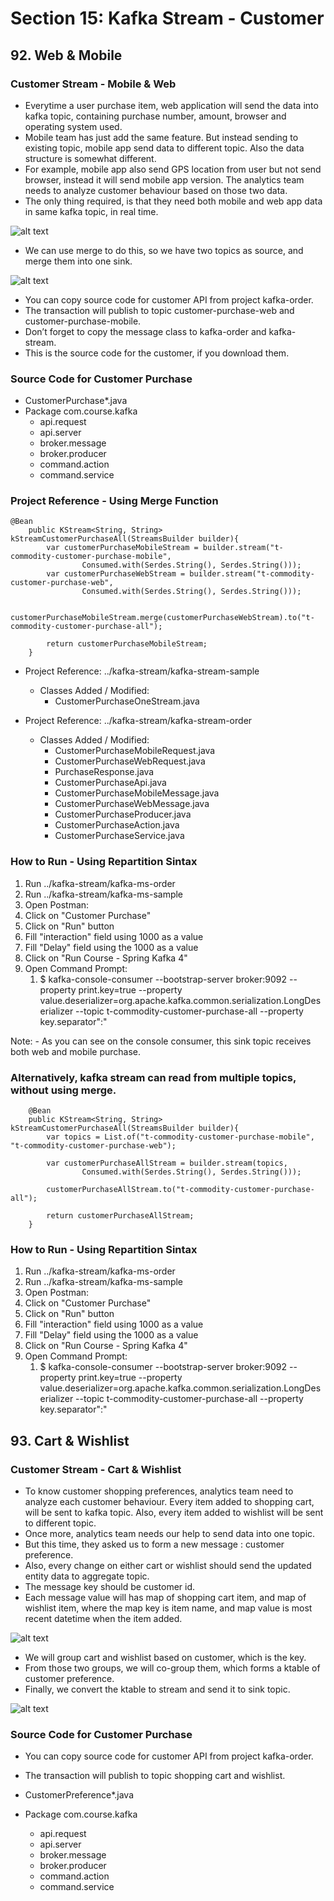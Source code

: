 # Section 15: Kafka Stream - Customer

## 92. Web & Mobile

### Customer Stream - Mobile & Web

- Everytime a user purchase item, web application will send the data into kafka topic, containing purchase number, amount, browser and operating system used.
- Mobile team has just add the same feature. But instead sending to existing topic, mobile app send data to different topic. Also the data structure is somewhat different.
- For example, mobile app also send GPS location from user but not send browser, instead it will send mobile app version. The analytics team needs to analyze customer
behaviour based on those two data.
- The only thing required, is that they need both mobile and web app data in same kafka topic, in real time.

![alt text](https://github.com/marodrigues20/udemy_java/blob/main/JavaSpring%26ApacheKafkaBootcamp-BasicToComplete/Sections/Section-15/pic_01.png?raw=true)


- We can use merge to do this, so we have two topics as source, and merge them into one sink.

![alt text](https://github.com/marodrigues20/udemy_java/blob/main/JavaSpring%26ApacheKafkaBootcamp-BasicToComplete/Sections/Section-15/pic_02.png?raw=true)


- You can copy source code for customer API from project kafka-order.
- The transaction will publish to topic customer-purchase-web and customer-purchase-mobile.
- Don’t forget to copy the message class to kafka-order and kafka-stream.
- This is the source code for the customer, if you download them.

### Source Code for Customer Purchase

- CustomerPurchase*.java
- Package com.course.kafka
  - api.request
  - api.server
  - broker.message
  - broker.producer
  - command.action
  - command.service


### Project Reference - Using Merge Function

```
@Bean
    public KStream<String, String> kStreamCustomerPurchaseAll(StreamsBuilder builder){
        var customerPurchaseMobileStream = builder.stream("t-commodity-customer-purchase-mobile",
                Consumed.with(Serdes.String(), Serdes.String()));
        var customerPurchaseWebStream = builder.stream("t-commodity-customer-purchase-web",
                Consumed.with(Serdes.String(), Serdes.String()));

        customerPurchaseMobileStream.merge(customerPurchaseWebStream).to("t-commodity-customer-purchase-all");

        return customerPurchaseMobileStream;
    }
```

- Project Reference: ../kafka-stream/kafka-stream-sample
  - Classes Added / Modified: 
    - CustomerPurchaseOneStream.java


- Project Reference: ../kafka-stream/kafka-stream-order
  - Classes Added / Modified: 
    - CustomerPurchaseMobileRequest.java
    - CustomerPurchaseWebRequest.java
    - PurchaseResponse.java
    - CustomerPurchaseApi.java
    - CustomerPurchaseMobileMessage.java
    - CustomerPurchaseWebMessage.java
    - CustomerPurchaseProducer.java
    - CustomerPurchaseAction.java
    - CustomerPurchaseService.java


### How to Run - Using Repartition Sintax

1. Run ../kafka-stream/kafka-ms-order
2. Run ../kafka-stream/kafka-ms-sample
3. Open Postman:
4. Click on "Customer Purchase"
5. Click on "Run" button
6. Fill "interaction" field using 1000 as a value
6. Fill "Delay" field using the 1000 as a value
7. Click on "Run Course - Spring Kafka 4"
8. Open Command Prompt:
   1. $ kafka-console-consumer --bootstrap-server broker:9092 --property print.key=true --property value.deserializer=org.apache.kafka.common.serialization.LongDeserializer --topic t-commodity-customer-purchase-all --property key.separator":"


Note:
    - As you can see on the console consumer, this sink topic receives both web and mobile purchase.

### Alternatively, kafka stream can read from multiple topics, without using merge.

```
    @Bean
    public KStream<String, String> kStreamCustomerPurchaseAll(StreamsBuilder builder){
        var topics = List.of("t-commodity-customer-purchase-mobile", "t-commodity-customer-purchase-web");
        
        var customerPurchaseAllStream = builder.stream(topics,
                Consumed.with(Serdes.String(), Serdes.String()));
        
        customerPurchaseAllStream.to("t-commodity-customer-purchase-all");

        return customerPurchaseAllStream;
    }
```

### How to Run - Using Repartition Sintax

1. Run ../kafka-stream/kafka-ms-order
2. Run ../kafka-stream/kafka-ms-sample
3. Open Postman:
4. Click on "Customer Purchase"
5. Click on "Run" button
6. Fill "interaction" field using 1000 as a value
6. Fill "Delay" field using the 1000 as a value
7. Click on "Run Course - Spring Kafka 4"
8. Open Command Prompt:
   1. $ kafka-console-consumer --bootstrap-server broker:9092 --property print.key=true --property value.deserializer=org.apache.kafka.common.serialization.LongDeserializer --topic t-commodity-customer-purchase-all --property key.separator":"


## 93. Cart & Wishlist

### Customer Stream - Cart & Wishlist

- To know customer shopping preferences, analytics team need to analyze each customer behaviour. Every item added to shopping cart, will be sent to kafka topic. Also, every item added to wishlist will be sent to different topic.
- Once more, analytics team needs our help to send data into one topic.
- But this time, they asked us to form a new message : customer preference.
- Also, every change on either cart or wishlist should send the updated entity data to aggregate topic.
- The message key should be customer id. 
- Each message value will has map of shopping cart item, and map of wishlist item, where the map key is item name, and map value is most recent datetime when the item added.


![alt text](https://github.com/marodrigues20/udemy_java/blob/main/JavaSpring%26ApacheKafkaBootcamp-BasicToComplete/Sections/Section-15/pic_03.png?raw=true)


- We will group cart and wishlist based on customer, which is the key.
- From those two groups, we will co-group them, which forms a ktable of customer preference.
- Finally, we convert the ktable to stream and send it to sink topic.


![alt text](https://github.com/marodrigues20/udemy_java/blob/main/JavaSpring%26ApacheKafkaBootcamp-BasicToComplete/Sections/Section-15/pic_04.png?raw=true)


### Source Code for Customer Purchase

- You can copy source code for customer API from project kafka-order.
- The transaction will publish to topic shopping cart and wishlist.

- CustomerPreference*.java
- Package com.course.kafka
  - api.request
  - api.server
  - broker.message
  - broker.producer
  - command.action
  - command.service


